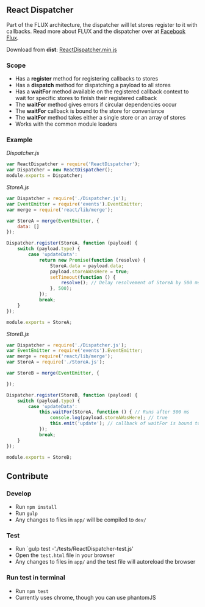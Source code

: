 ## React Dispatcher

Part of the FLUX architecture, the dispatcher will let stores register to it with
callbacks. Read more about FLUX and the dispatcher over at [Facebook Flux](http://facebook.github.io/flux/).

Download from **dist**: [ReactDispatcher.min.js](https://rawgithub.com/christianalfoni/react-dispatcher/master/dist/ReactDispatcher.min.js)

### Scope
- Has a **register** method for registering callbacks to stores
- Has a **dispatch** method for dispatching a payload to all stores
- Has a **waitFor** method available on the registered callback context to wait for
specific stores to finish their registered callback
- The **waitFor** method gives errors if circular dependencies occur
- The **waitFor** callback is bound to the store for conveniance
- The **waitFor** method takes either a single store or an array of stores
- Works with the common module loaders

### Example
*Dispatcher.js*
```javascript
var ReactDispatcher = require('ReactDispatcher');
var Dispatcher = new ReactDispatcher();
module.exports = Dispatcher;
```
*StoreA.js*
```javascript
var Dispatcher = require('./Dispatcher.js');
var EventEmitter = require('events').EventEmitter;
var merge = require('react/lib/merge');

var StoreA = merge(EventEmitter, {
	data: []
});

Dispatcher.register(StoreA, function (payload) {
	switch (payload.type) {
		case 'updateData':
			return new Promise(function (resolve) {
				StoreA.data = payload.data;
				payload.storeAWasHere = true;
				setTimeout(function () {
					resolve(); // Delay resolvement of StoreA by 500 ms
				}, 500);
			});
			break;
	}
});

module.exports = StoreA;
```
*StoreB.js*
```javascript
var Dispatcher = require('./Dispatcher.js');
var EventEmitter = require('events').EventEmitter;
var merge = require('react/lib/merge');
var StoreA = require('./StoreA.js');

var StoreB = merge(EventEmitter, {

});

Dispatcher.register(StoreB, function (payload) {
	switch (payload.type) {
		case 'updateData':
			this.waitFor(StoreA, function () { // Runs after 500 ms
				console.log(payload.storeAWasHere); // true
				this.emit('update'); // callback of waitFor is bound to the store
			});
			break;
	}
});

module.exports = StoreB;
```

## Contribute

### Develop
* Run `npm install`
* Run `gulp`
* Any changes to files in `app/` will be compiled to `dev/`

### Test
* Run `gulp test -'./tests/ReactDispatcher-test.js'
* Open the `test.html` file in your browser
* Any changes to files in `app/` and the test file will autoreload the browser

### Run test in terminal
* Run `npm test`
* Currently uses chrome, though you can use phantomJS
